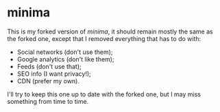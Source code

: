 # minima

This is my forked version of _minima_, it should remain mostly the same
as the forked one, except that I removed everything that has to do with:

* Social networks (don't use them);
* Google analytics (don't like them);
* Feeds (don't use that);
* SEO info (I want privacy!);
* CDN (prefer my own).

I'll try to keep this one up to date with the forked one, but I may
miss something from time to time.
